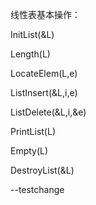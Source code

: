 线性表基本操作：

InitList(&L)

Length(L)

LocateElem(L,e)

ListInsert(&L,i,e)

ListDelete(&L,i,&e)

PrintList(L)

Empty(L)

DestroyList(&L)


--testchange